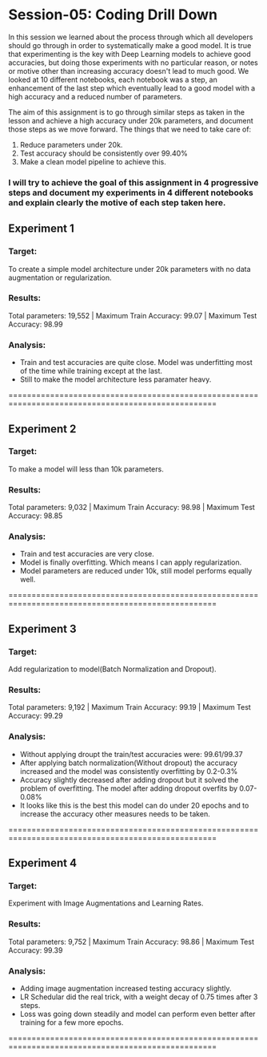 
# Session-05: Coding Drill Down

In this session we learned about the process through which all developers should go through in order to systematically make a good model. It is true that experimenting is the key with Deep Learning models to achieve good accuracies, but doing those experiments with no particular reason, or notes or motive other than increasing accuracy doesn't lead to much good. We looked at 10 different notebooks, each notebook was a step, an enhancement of the last step which eventually lead to a good model with a high accuracy and a reduced number of parameters. 

The aim of this assignment is to go through similar steps as taken in the lesson and achieve a high accuracy under 20k parameters, and document those steps as we move forward. The things that we need to take care of: 
  1. Reduce parameters under 20k.
  2. Test accuracy should be consistently over 99.40%
  3. Make a clean model pipeline to achieve this. 
  
### I will try to achieve the goal of this assignment in 4 progressive steps and document my experiments in 4 different notebooks and explain clearly the motive of each step taken here. 

## Experiment 1

### Target:
To create a simple model architecture under 20k parameters with no data augmentation or regularization. 
### Results:
Total parameters: 19,552 |  Maximum Train Accuracy: 99.07 |  Maximum Test Accuracy: 98.99
### Analysis:
-  Train and test accuracies are quite close. Model was underfitting most of the time while training except at the last. 
-  Still to make the model architecture less paramater heavy. 

===================================================================================================

## Experiment 2

### Target: 
To make a model will less than 10k parameters.
### Results:
Total parameters: 9,032 |  Maximum Train Accuracy: 98.98 |  Maximum Test Accuracy: 98.85
### Analysis:
-  Train and test accuracies are very close. 
-  Model is finally overfitting. Which means I can apply regularization. 
-  Model parameters are reduced under 10k, still model performs equally well. 

===================================================================================================


## Experiment 3

### Target: 
Add regularization to model(Batch Normalization and Dropout). 
### Results:
Total parameters: 9,192 |  Maximum Train Accuracy: 99.19 |  Maximum Test Accuracy: 99.29
### Analysis:
-  Without applying droupt the train/test accuracies were: 99.61/99.37
-  After applying batch normalization(Without dropout) the accuracy increased and the model was consistently overfitting by 0.2-0.3%
-  Accuracy slightly decreased after adding dropout but it solved the problem of overfitting. The model after adding dropout overfits by 0.07-0.08%
-  It looks like this is the best this model can do under 20 epochs and to increase the accuracy other measures needs to be taken. 

===================================================================================================


## Experiment 4

### Target: 
Experiment with Image Augmentations and Learning Rates. 
### Results:
Total parameters: 9,752 |  Maximum Train Accuracy: 98.86 |  Maximum Test Accuracy: 99.39
### Analysis:
-  Adding image augmentation increased testing accuracy slightly. 
-  LR Schedular did the real trick, with a weight decay of 0.75 times after 3 steps. 
-  Loss was going down steadily and model can perform even better after training for a few more epochs. 

===================================================================================================
